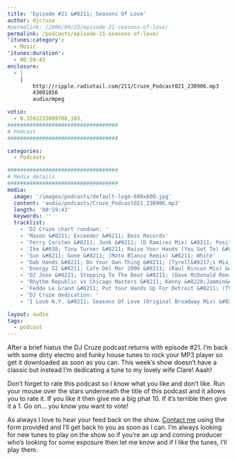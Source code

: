 ```yaml
---
title: 'Episode #21 &#8211; Seasons Of Love'
author: djcruze
#permalink: /2006/09/23/episode-21-seasons-of-love/
permalink: /podcasts/episode-21-seasons-of-love/
'itunes:category':
  - Music
'itunes:duration':
  - 00:59:43
enclosure:
  - |
    |
        http://ripple.radiotail.com/211/Cruze_Podcast021_230906.mp3
        43001856
        audio/mpeg

votio:
  - 8.3592233009708,103,
###################################
# Podcast
###################################

categories:
  - Podcasts

###################################
# Media details
###################################
media:
  image: '/images/podcasts/default-logo-600x600.jpg'
  content: 'audio/podcasts/Cruze_Podcast021_230906.mp3'
  length: '00:59:43'
  keywords: ''
  tracklist:
    - 'DJ Cruze chart rundown: '
    - 'Mason &#8211; Exceeder &#8211; Boss Records'
    - 'Ferry Corsten &#8211; Junk &#8211; (D Ramirez Mix) &#8211; Positiva'
    - 'Ike &#038; Tina Turner &#8211; Raise Your Hands (You Got To) &#8211; (Nick Nite Extended Mix) &#8211; Gusto Records'
    - 'Sun &#8211; Gone &#8211; (Moto Blanco Remix) &#8211; White'
    - 'Dab Hands &#8211; Do Your Own Thing &#8211; (Tyrell&#8217;s Mix) &#8211; Gusto Records'
    - 'Energy 52 &#8211; Cafe Del Mar 2006 &#8211; (Raul Rincon Mix) &#8211; AATW'
    - 'DJ Jose &#8211; Stepping To The Beat &#8211; (Dave McDonald Remix) &#8211; Data Records'
    - 'Rhythm Republic vs Chicago Masters &#8211; Kenny &#8220;Jammin&#8221; Jason &#8211; Can You Dance? &#8211; (Soul Avengerz Club Mix) &#8211; Simply Recordings'
    - 'Fedde Le Grand &#8211; Put Your Hands Up For Detroit &#8211; (TV Rock &#038; Dirty South Melbourne Militia Remix) &#8211; CR2 Records'
    - 'DJ Cruze dedication: '
    - 'I Love N.Y. &#8211; Seasons Of Love (Original Broadway Mix) &#8211; Boss Records'

layout: audio
tags:
  - podcast
---
```


After a brief hiatus the DJ Cruze podcast returns with episode #21. I&#8217;m back with some dirty electro and funky house tunes to rock your MP3 player so get it downloaded as soon as you can. This week&#8217;s show doesn&#8217;t have a classic but instead I&#8217;m dedicating a tune to my lovely wife Clare! Aaah!

Don&#8217;t forget to rate this podcast so I know what you like and don&#8217;t like. Run your mouse over the stars underneath the title of this podcast and it allows you to rate it. If you like it then give me a big phat 10. If it&#8217;s terrible then give it a 1. Go on&#8230; you know you want to vote!

As always I love to hear your feed back on the show. [Contact me][1] using the form provided and I&#8217;ll get back to you as soon as I can. I&#8217;m always looking for new tunes to play on the show so if you&#8217;re an up and coming producer who&#8217;s looking for some exposure then let me know and if I like the tunes, I&#8217;ll play them.

[1]: /contact
